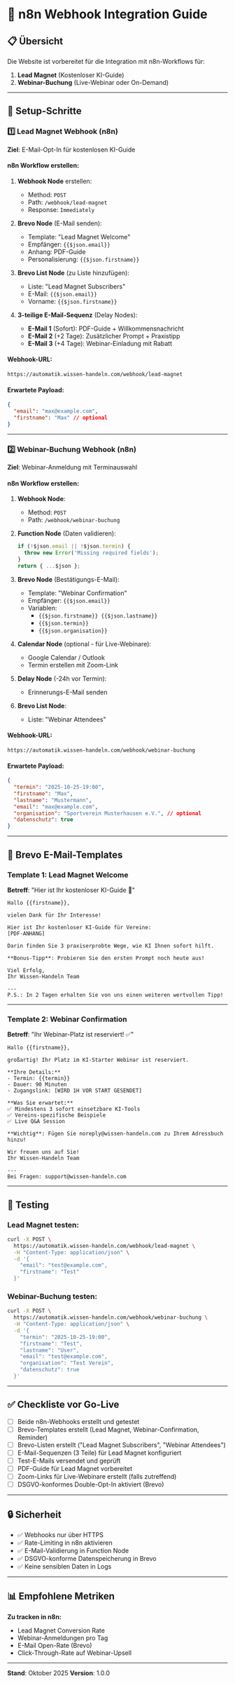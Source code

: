 # 🔗 n8n Webhook Integration Guide

## 📋 Übersicht

Die Website ist vorbereitet für die Integration mit n8n-Workflows für:
1. **Lead Magnet** (Kostenloser KI-Guide)
2. **Webinar-Buchung** (Live-Webinar oder On-Demand)

---

## 🚀 Setup-Schritte

### 1️⃣ Lead Magnet Webhook (n8n)

**Ziel**: E-Mail-Opt-In für kostenlosen KI-Guide

#### n8n Workflow erstellen:

1. **Webhook Node** erstellen:
   - Method: `POST`
   - Path: `/webhook/lead-magnet`
   - Response: `Immediately`

2. **Brevo Node** (E-Mail senden):
   - Template: "Lead Magnet Welcome"
   - Empfänger: `{{$json.email}}`
   - Anhang: PDF-Guide
   - Personalisierung: `{{$json.firstname}}`

3. **Brevo List Node** (zu Liste hinzufügen):
   - Liste: "Lead Magnet Subscribers"
   - E-Mail: `{{$json.email}}`
   - Vorname: `{{$json.firstname}}`

4. **3-teilige E-Mail-Sequenz** (Delay Nodes):
   - **E-Mail 1** (Sofort): PDF-Guide + Willkommensnachricht
   - **E-Mail 2** (+2 Tage): Zusätzlicher Prompt + Praxistipp
   - **E-Mail 3** (+4 Tage): Webinar-Einladung mit Rabatt

#### Webhook-URL:
```
https://automatik.wissen-handeln.com/webhook/lead-magnet
```

#### Erwartete Payload:
```json
{
  "email": "max@example.com",
  "firstname": "Max" // optional
}
```

---

### 2️⃣ Webinar-Buchung Webhook (n8n)

**Ziel**: Webinar-Anmeldung mit Terminauswahl

#### n8n Workflow erstellen:

1. **Webhook Node**:
   - Method: `POST`
   - Path: `/webhook/webinar-buchung`

2. **Function Node** (Daten validieren):
   ```javascript
   if (!$json.email || !$json.termin) {
     throw new Error('Missing required fields');
   }
   return { ...$json };
   ```

3. **Brevo Node** (Bestätigungs-E-Mail):
   - Template: "Webinar Confirmation"
   - Empfänger: `{{$json.email}}`
   - Variablen:
     - `{{$json.firstname}} {{$json.lastname}}`
     - `{{$json.termin}}`
     - `{{$json.organisation}}`

4. **Calendar Node** (optional - für Live-Webinare):
   - Google Calendar / Outlook
   - Termin erstellen mit Zoom-Link

5. **Delay Node** (-24h vor Termin):
   - Erinnerungs-E-Mail senden

6. **Brevo List Node**:
   - Liste: "Webinar Attendees"

#### Webhook-URL:
```
https://automatik.wissen-handeln.com/webhook/webinar-buchung
```

#### Erwartete Payload:
```json
{
  "termin": "2025-10-25-19:00",
  "firstname": "Max",
  "lastname": "Mustermann",
  "email": "max@example.com",
  "organisation": "Sportverein Musterhausen e.V.", // optional
  "datenschutz": true
}
```

---

## 📧 Brevo E-Mail-Templates

### Template 1: Lead Magnet Welcome
**Betreff**: "Hier ist Ihr kostenloser KI-Guide 🎉"

```
Hallo {{firstname}},

vielen Dank für Ihr Interesse!

Hier ist Ihr kostenloser KI-Guide für Vereine:
[PDF-ANHANG]

Darin finden Sie 3 praxiserprobte Wege, wie KI Ihnen sofort hilft.

**Bonus-Tipp**: Probieren Sie den ersten Prompt noch heute aus!

Viel Erfolg,
Ihr Wissen-Handeln Team

---
P.S.: In 2 Tagen erhalten Sie von uns einen weiteren wertvollen Tipp!
```

---

### Template 2: Webinar Confirmation
**Betreff**: "Ihr Webinar-Platz ist reserviert! ✅"

```
Hallo {{firstname}},

großartig! Ihr Platz im KI-Starter Webinar ist reserviert.

**Ihre Details:**
- Termin: {{termin}}
- Dauer: 90 Minuten
- Zugangslink: [WIRD 1H VOR START GESENDET]

**Was Sie erwartet:**
✅ Mindestens 3 sofort einsetzbare KI-Tools
✅ Vereins-spezifische Beispiele
✅ Live Q&A Session

**Wichtig**: Fügen Sie noreply@wissen-handeln.com zu Ihrem Adressbuch hinzu!

Wir freuen uns auf Sie!
Ihr Wissen-Handeln Team

---
Bei Fragen: support@wissen-handeln.com
```

---

## 🧪 Testing

### Lead Magnet testen:
```bash
curl -X POST \
  https://automatik.wissen-handeln.com/webhook/lead-magnet \
  -H "Content-Type: application/json" \
  -d '{
    "email": "test@example.com",
    "firstname": "Test"
  }'
```

### Webinar-Buchung testen:
```bash
curl -X POST \
  https://automatik.wissen-handeln.com/webhook/webinar-buchung \
  -H "Content-Type: application/json" \
  -d '{
    "termin": "2025-10-25-19:00",
    "firstname": "Test",
    "lastname": "User",
    "email": "test@example.com",
    "organisation": "Test Verein",
    "datenschutz": true
  }'
```

---

## ✅ Checkliste vor Go-Live

- [ ] Beide n8n-Webhooks erstellt und getestet
- [ ] Brevo-Templates erstellt (Lead Magnet, Webinar-Confirmation, Reminder)
- [ ] Brevo-Listen erstellt ("Lead Magnet Subscribers", "Webinar Attendees")
- [ ] E-Mail-Sequenzen (3 Teile) für Lead Magnet konfiguriert
- [ ] Test-E-Mails versendet und geprüft
- [ ] PDF-Guide für Lead Magnet vorbereitet
- [ ] Zoom-Links für Live-Webinare erstellt (falls zutreffend)
- [ ] DSGVO-konformes Double-Opt-In aktiviert (Brevo)

---

## 🔒 Sicherheit

- ✅ Webhooks nur über HTTPS
- ✅ Rate-Limiting in n8n aktivieren
- ✅ E-Mail-Validierung in Function Node
- ✅ DSGVO-konforme Datenspeicherung in Brevo
- ✅ Keine sensiblen Daten in Logs

---

## 📊 Empfohlene Metriken

**Zu tracken in n8n:**
- Lead Magnet Conversion Rate
- Webinar-Anmeldungen pro Tag
- E-Mail Open-Rate (Brevo)
- Click-Through-Rate auf Webinar-Upsell

---

**Stand**: Oktober 2025
**Version**: 1.0.0
